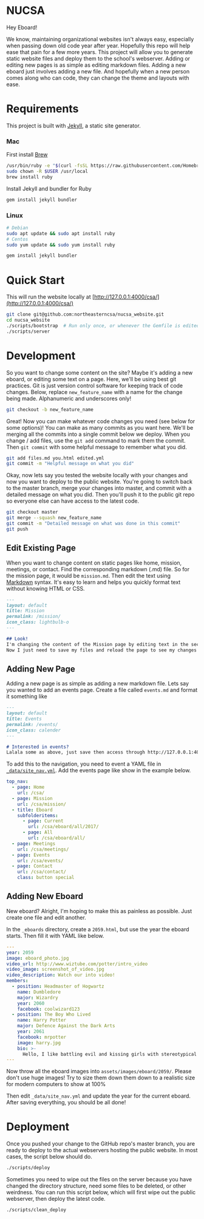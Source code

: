 # NUCSA

Hey Eboard!

We know, maintaining organizational websites isn't always easy, especially when passing down old code year after year. Hopefully this repo will help  ease that pain for a few more years. This project will allow you to generate static website files and deploy them to the school's webserver. Adding or editing new pages is as simple as editing markdown files. Adding a new eboard just involves adding a new file. And hopefully when a new person comes along who can code, they can change the theme and layouts with ease.


# Requirements
This project is built with [Jekyll](https://jekyllrb.com/), a static site generator.
### Mac
First install [Brew](https://brew.sh/)
```bash
/usr/bin/ruby -e "$(curl -fsSL https://raw.githubusercontent.com/Homebrew/install/master/install)"
sudo chown -R $USER /usr/local
brew install ruby
```
Install Jekyll and bundler for Ruby
```bash
gem install jekyll bundler
```

### Linux
```bash
# Debian
sudo apt update && sudo apt install ruby
# Centos
sudo yum update && sudo yum install ruby

gem install jekyll bundler
```


# Quick Start
This will run the website locally at [http://127.0.0.1:4000/csa/](http://127.0.0.1:4000/csa/)
```bash
git clone git@github.com:northeasterncsa/nucsa_website.git
cd nucsa_website
./scripts/bootstrap  # Run only once, or whenever the Gemfile is edited
./scripts/server
```


# Development
So you want to change some content on the site? Maybe it's adding a new eboard, or editing some text on a page.
Here, we'll be using best git practices. Git is just version control software for keeping track of code changes.
Below, replace `new_feature_name` with a name for the change being made. Alphanumeric and underscores only!

```bash
git checkout -b new_feature_name
```

Great! Now you can make whatever code changes you need (see below for some options)! You can make as
many commits as you want here. We'll be merging all the commits into a single commit below we deploy.
When you change / add files, use the `git add` command to mark them the commit. Then `git commit` with
some helpful message to remember what you did.

```bash
git add files.md you.html edited.yml
git commit -m "Helpful message on what you did"
```

Okay, now lets say you tested the website locally with your changes and now you want to deploy to the public
website. You're going to switch back to the master branch, merge your changes into master, and commit with a
detailed message on what you did. Then you'll push it to the public git repo so everyone else can have access
to the latest code.

```bash
git checkout master
git merge --squash new_feature_name
git commit -m "Detailed message on what was done in this commit"
git push
```

## Edit Existing Page
When you want to change content on static pages like home, mission, meetings, or contact. Find the corresponding
markdown (.md) file. So for the mission page, it would be `mission.md`. Then edit the text using
[Markdown](https://github.com/adam-p/markdown-here/wiki/Markdown-Cheatsheet) syntax. It's easy to learn and helps you
quickly format text without knowing HTML or CSS.

```markdown
---
layout: default
title: Mission
permalink: /mission/
icon_class: lightbulb-o
---

## Look!
I'm changing the content of the Mission page by editing text in the section below the weird header above.
Now I just need to save my files and reload the page to see my changes in action.

```

## Adding New Page
Adding a new page is as simple as adding a new markdown file. Lets say you wanted to add an events page.
Create a file called `events.md` and format it something like

```markdown
---
layout: default
title: Events
permalink: /events/
icon_class: calender 
---

# Interested in events?
Lalala some as above, just save then access through http://127.0.0.1:4000/csa/events/
```

To add this to the navigation, you need to event a YAML file in [`_data/site_nav.yml`](\_data/site_nav.yml). Add the events page
like show in the example below.
```yaml
top_nav:
  - page: Home
    url: /csa/
  - page: Mission
    url: /csa/mission/
  - title: Eboard
    subfolderitems:
      - page: Current
        url: /csa/eboard/all/2017/
      - page: All
        url: /csa/eboard/all/
  - page: Meetings
    url: /csa/meetings/
  - page: Events
    url: /csa/events/
  - page: Contact
    url: /csa/contact/
    class: button special
```

## Adding New Eboard
New eboard? Alright, I'm hoping to make this as painless as possible. Just create one file and edit another.

In the `_eboards` directory, create a `2059.html`, but use the year the eboard starts. Then fill it with YAML like below.
```yaml
---
year: 2059
image: eboard_photo.jpg
video_url: http://www.wiztube.com/potter/intro_video
video_image: screenshot_of_video.jpg
video_description: Watch our into video!
members:
  - position: Headmaster of Hogwartz
    name: Dumbledore
    major: Wizardry
    year: 2060
    facebook: coolwizard123
  - position: The Boy Who Lived
    name: Harry Potter
    major: Defence Against the Dark Arts
    year: 2061
    facebook: mrpotter
    image: harry.jpg
    bio: >-
      Hello, I like battling evil and kissing girls with stereotypical Asian names.
---

```

Now throw all the eboard images into `assets/images/eboard/2059/`. Please don't use huge images! Try to size them
down them down to a realistic size for modern computers to show at 100%

Then edit `_data/site_nav.yml` and update the year for the current eboard. After saving everything, you should be all done!

# Deployment

Once you pushed your change to the GitHub repo's master branch, you are ready to deploy to the actual webservers
hosting the public website. In most cases, the script below should do.
```bash
./scripts/deploy
```

Sometimes you need to wipe out the files on the server because you have changed the directory structure, need some files
to be deleted, or other weirdness. You can run this script below, which will first wipe out the public webserver, then
deploy the latest code.
```bash
./scripts/clean_deploy
```
